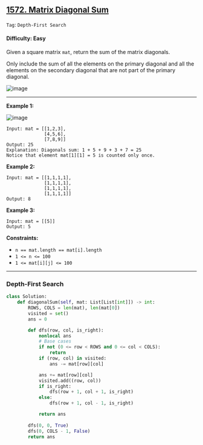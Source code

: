 ## [1572. Matrix Diagonal Sum](https://leetcode.com/problems/matrix-diagonal-sum/)

```Tag```: ```Depth-First Search```

#### Difficulty: Easy

Given a square matrix ```mat```, return the sum of the matrix diagonals.

Only include the sum of all the elements on the primary diagonal and all the elements on the secondary diagonal that are not part of the primary diagonal.

![image](https://user-images.githubusercontent.com/35042430/236927602-c2990603-5d33-4cba-9b6c-5f7e44e5d5f4.png)

---

__Example 1:__

![image](https://assets.leetcode.com/uploads/2020/08/14/sample_1911.png)
```
Input: mat = [[1,2,3],
              [4,5,6],
              [7,8,9]]
Output: 25
Explanation: Diagonals sum: 1 + 5 + 9 + 3 + 7 = 25
Notice that element mat[1][1] = 5 is counted only once.
```

__Example 2:__
```
Input: mat = [[1,1,1,1],
              [1,1,1,1],
              [1,1,1,1],
              [1,1,1,1]]
Output: 8
```

__Example 3:__
```
Input: mat = [[5]]
Output: 5
```

__Constraints:__

- ```n == mat.length == mat[i].length```
- ```1 <= n <= 100```
- ```1 <= mat[i][j] <= 100```

---

### Depth-First Search

```Python
class Solution:
    def diagonalSum(self, mat: List[List[int]]) -> int:
        ROWS, COLS = len(mat), len(mat[0])
        visited = set()
        ans = 0

        def dfs(row, col, is_right):
            nonlocal ans
            # Base cases
            if not (0 <= row < ROWS and 0 <= col < COLS):
                return
            if (row, col) in visited:
                ans -= mat[row][col]

            ans += mat[row][col]
            visited.add((row, col))
            if is_right:
                dfs(row + 1, col + 1, is_right)
            else:
                dfs(row + 1, col - 1, is_right)

            return ans
        
        dfs(0, 0, True)
        dfs(0, COLS - 1, False)
        return ans
```
